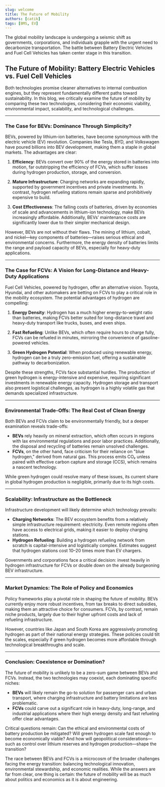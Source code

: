 ```yaml
---
slug: welcome
title: The Future of Mobility
authors: [catik]
tags: [BMS, EV]
---
```


The global mobility landscape is undergoing a seismic shift as governments, corporations, and individuals grapple with the urgent need to decarbonize transportation. The battle between Battery Electric Vehicles and Fuel Cell Vehicles has taken center stage in this transition. 

<!-- truncate -->

## The Future of Mobility: Battery Electric Vehicles vs. Fuel Cell Vehicles

Both technologies promise cleaner alternatives to internal combustion engines, but they represent fundamentally different paths toward sustainability. In this blog, we critically examine the future of mobility by comparing these two technologies, considering their economic viability, environmental impact, scalability, and technological challenges.

---

### The Case for BEVs: Dominance Through Simplicity?

BEVs, powered by lithium-ion batteries, have become synonymous with the electric vehicle (EV) revolution. Companies like Tesla, BYD, and Volkswagen have poured billions into BEV development, making them a staple in global markets. The advantages are clear:

1. **Efficiency**: BEVs convert over 90% of the energy stored in batteries into motion, far outstripping the efficiency of FCVs, which suffer losses during hydrogen production, storage, and conversion.

2. **Mature Infrastructure**: Charging networks are expanding rapidly, supported by government incentives and private investments. In contrast, hydrogen refueling stations remain sparse and prohibitively expensive to build.

3. **Cost Effectiveness**: The falling costs of batteries, driven by economies of scale and advancements in lithium-ion technology, make BEVs increasingly affordable. Additionally, BEVs’ maintenance costs are significantly lower due to their simpler mechanical design.

However, BEVs are not without their flaws. The mining of lithium, cobalt, and nickel—key components of batteries—raises serious ethical and environmental concerns. Furthermore, the energy density of batteries limits the range and payload capacity of BEVs, especially for heavy-duty applications.

---

### The Case for FCVs: A Vision for Long-Distance and Heavy-Duty Applications

Fuel Cell Vehicles, powered by hydrogen, offer an alternative vision. Toyota, Hyundai, and other automakers are betting on FCVs to play a critical role in the mobility ecosystem. The potential advantages of hydrogen are compelling:

1. **Energy Density**: Hydrogen has a much higher energy-to-weight ratio than batteries, making FCVs better suited for long-distance travel and heavy-duty transport like trucks, buses, and even ships.

2. **Fast Refueling**: Unlike BEVs, which often require hours to charge fully, FCVs can be refueled in minutes, mirroring the convenience of gasoline-powered vehicles.

3. **Green Hydrogen Potential**: When produced using renewable energy, hydrogen can be a truly zero-emission fuel, offering a sustainable pathway to decarbonization.

Despite these strengths, FCVs face substantial hurdles. The production of green hydrogen is energy-intensive and expensive, requiring significant investments in renewable energy capacity. Hydrogen storage and transport also present logistical challenges, as hydrogen is a highly volatile gas that demands specialized infrastructure.

---

### Environmental Trade-Offs: The Real Cost of Clean Energy

Both BEVs and FCVs claim to be environmentally friendly, but a deeper examination reveals trade-offs:

- **BEVs** rely heavily on mineral extraction, which often occurs in regions with lax environmental regulations and poor labor practices. Additionally, the disposal and recycling of batteries remain unsolved challenges.
- **FCVs**, on the other hand, face criticism for their reliance on "blue hydrogen," derived from natural gas. This process emits CO₂ unless paired with effective carbon capture and storage (CCS), which remains a nascent technology.

While green hydrogen could resolve many of these issues, its current share in global hydrogen production is negligible, primarily due to its high costs.

---

### Scalability: Infrastructure as the Bottleneck

Infrastructure development will likely determine which technology prevails:

- **Charging Networks**: The BEV ecosystem benefits from a relatively simple infrastructure requirement: electricity. Even remote regions often have access to electrical grids, making it easier to deploy charging stations.
- **Hydrogen Refueling**: Building a hydrogen refueling network from scratch is capital-intensive and logistically complex. Estimates suggest that hydrogen stations cost 10–20 times more than EV chargers.

Governments and corporations face a critical decision: invest heavily in hydrogen infrastructure for FCVs or double down on the already burgeoning BEV infrastructure.

---

### Market Dynamics: The Role of Policy and Economics

Policy frameworks play a pivotal role in shaping the future of mobility. BEVs currently enjoy more robust incentives, from tax breaks to direct subsidies, making them an attractive choice for consumers. FCVs, by contrast, remain niche products, largely due to their higher upfront costs and lack of refueling infrastructure.

However, countries like Japan and South Korea are aggressively promoting hydrogen as part of their national energy strategies. These policies could tilt the scales, especially if green hydrogen becomes more affordable through technological breakthroughs and scale.

---

### Conclusion: Coexistence or Domination?

The future of mobility is unlikely to be a zero-sum game between BEVs and FCVs. Instead, the two technologies may coexist, each dominating specific niches:

- **BEVs** will likely remain the go-to solution for passenger cars and urban transport, where charging infrastructure and battery limitations are less problematic.
- **FCVs** could carve out a significant role in heavy-duty, long-range, and industrial applications where their high energy density and fast refueling offer clear advantages.

Critical questions remain: Can the ethical and environmental costs of battery production be mitigated? Will green hydrogen scale fast enough to become economically viable? And how will geopolitical considerations—such as control over lithium reserves and hydrogen production—shape the transition?

The race between BEVs and FCVs is a microcosm of the broader challenges facing the energy transition: balancing technological innovation, environmental stewardship, and economic realities. While the answers are far from clear, one thing is certain: the future of mobility will be as much about politics and economics as it is about engineering.

